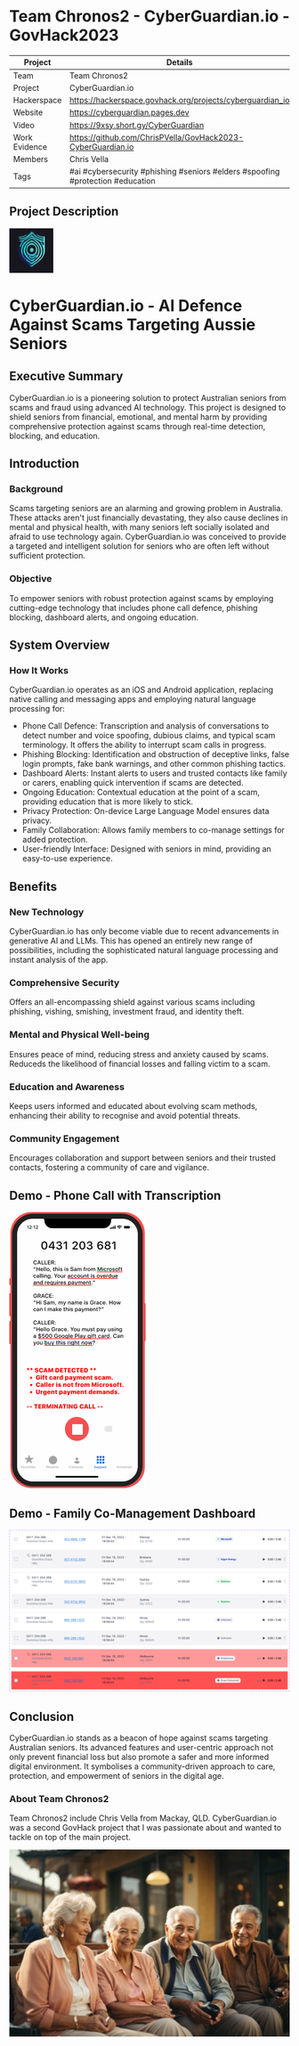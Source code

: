 # Team Chronos2 - CyberGuardian.io - GovHack2023


| Project  | Details  |
| ------------ | ------------ |
|  Team | Team Chronos2 |
|  Project |  CyberGuardian.io |
|  Hackerspace |  https://hackerspace.govhack.org/projects/cyberguardian_io |
|  Website |  https://cyberguardian.pages.dev |
|  Video |  https://9xsy.short.gy/CyberGuardian |
|  Work Evidence | https://github.com/ChrisPVella/GovHack2023-CyberGuardian.io  |
|  Members | Chris Vella |
|  Tags | #ai #cybersecurity #phishing #seniors #elders #spoofing #protection #education |

## Project Description

![CyberGuardian.io Logo](images/CyberGuardianThumb.jpg)

# CyberGuardian.io - AI Defence Against Scams Targeting Aussie Seniors

## Executive Summary
CyberGuardian.io is a pioneering solution to protect Australian seniors from scams and fraud using advanced AI technology. This project is designed to shield seniors from financial, emotional, and mental harm by providing comprehensive protection against scams through real-time detection, blocking, and education. 

## Introduction
### Background
Scams targeting seniors are an alarming and growing problem in Australia. These attacks aren't just financially devastating, they also cause declines in mental and physical health, with many seniors left socially isolated and afraid to use technology again. CyberGuardian.io was conceived to provide a targeted and intelligent solution for seniors who are often left without sufficient protection.

### Objective
To empower seniors with robust protection against scams by employing cutting-edge technology that includes phone call defence, phishing blocking, dashboard alerts, and ongoing education.

## System Overview
### How It Works
CyberGuardian.io operates as an iOS and Android application, replacing native calling and messaging apps and employing natural language processing for:

* Phone Call Defence: Transcription and analysis of conversations to detect number and voice spoofing, dubious claims, and typical scam terminology. It offers the ability to interrupt scam calls in progress.
* Phishing Blocking: Identification and obstruction of deceptive links, false login prompts, fake bank warnings, and other common phishing tactics.
* Dashboard Alerts: Instant alerts to users and trusted contacts like family or carers, enabling quick intervention if scams are detected.
* Ongoing Education: Contextual education at the point of a scam, providing education that is more likely to stick.
* Privacy Protection: On-device Large Language Model ensures data privacy.
* Family Collaboration: Allows family members to co-manage settings for added protection.
* User-friendly Interface: Designed with seniors in mind, providing an easy-to-use experience.


## Benefits
### New Technology
CyberGuardian.io has only become viable due to recent advancements in generative AI and LLMs. This has opened an entirely new range of possibilities, including the sophisticated natural language processing and instant analysis of the app.

### Comprehensive Security
Offers an all-encompassing shield against various scams including phishing, vishing, smishing, investment fraud, and identity theft.

### Mental and Physical Well-being
Ensures peace of mind, reducing stress and anxiety caused by scams. Reduceds the likelihood of financial losses and falling victim to a scam.

### Education and Awareness
Keeps users informed and educated about evolving scam methods, enhancing their ability to recognise and avoid potential threats.

### Community Engagement
Encourages collaboration and support between seniors and their trusted contacts, fostering a community of care and vigilance.

## Demo - Phone Call with Transcription
![CyberGuardian.io Phone](images/CyberGuardianPhone.png) 

## Demo - Family Co-Management Dashboard
![CyberGuardian.io Dashboard](images/CyberGuardianDashboard.png)


## Conclusion
CyberGuardian.io stands as a beacon of hope against scams targeting Australian seniors. Its advanced features and user-centric approach not only prevent financial loss but also promote a safer and more informed digital environment. It symbolises a community-driven approach to care, protection, and empowerment of seniors in the digital age.

### About Team Chronos2
Team Chronos2 include Chris Vella from Mackay, QLD. CyberGuardian.io was a second GovHack project that I was passionate about and wanted to tackle on top of the main project.

![CyberGuardian.io Title](images/CyberGuardianImage3.jpg)